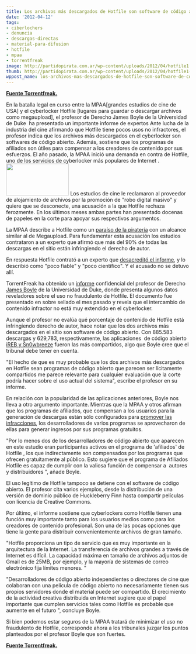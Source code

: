 ```yaml
---
title: Los archivos más descargados de Hotfile son software de código abierto
date: '2012-04-12'
tags:
- ciberlochers
- denuncia
- descargas-directas
- material-para-difusion
- hotfile
- mpaa
- torrentfreak
image: http://partidopirata.com.ar/wp-content/uploads/2012/04/hotfile1.jpg
thumb: http://partidopirata.com.ar/wp-content/uploads/2012/04/hotfile1-150x87.jpg
wppost_name: los-archivos-mas-descargados-de-hotfile-son-software-de-codigo-abierto
---
```


<strong><a href="https://torrentfreak.com/hotfiles-most-donwloaded-files-are-open-source-software-120411/" target="_blank">Fuente Torrentfreak.</a></strong>

En la batalla legal en curso entre la MPAA[grandes estudios de cine de USA] y el cyberlocker Hotfile [lugares para guardar o descargar archivos como megaupload], el profesor de Derecho James Boyle de la Universidad de Duke  ha presentado un importante informe de expertos Ante lucha de la industria del cine afirmando que Hotfile tiene pocos usos no infractores, el profesor indica que los archivos más descargados en el cyberlocker son softwares de código abierto. Además, sostiene que los programas de afiliados son útiles para compensar a los creadores de contenido por sus esfuerzos.
El año pasado, la MPAA inició una demanda en contra de Hotfile, uno de los servicios de cyberlocker más populares de Internet .
<a href="http://partidopirata.com.ar/wp-content/uploads/2012/04/hotfile1.jpg"><img class="alignright size-full wp-image-3914" title="hotfile1" src="http://partidopirata.com.ar/wp-content/uploads/2012/04/hotfile1.jpg" alt="" width="172" height="87" /></a>
Los estudios de cine le reclamaron al proveedor de alojamiento de archivos por la promoción de "robo digital masivo" y quiere que se desconecte, una acusación a la que Hotfile rechaza ferozmente. En los últimos meses ambas partes han presentado docenas de papeles en la corte para apoyar sus respectivos argumentos.

La MPAA describe a Hotfile como un <a href="http://torrentfreak.com/hotfile-as-bad-megaupload-mpaa-tells-court-120307/">paraíso de la piratería</a> con un alcance similar al de Megaupload. Para fundamentar esta acusación los estudios contrataron a un experto que afirmó que más del 90% de todas las descargas en el sitio están infringiendo el derecho de autor.

En respuesta Hotfile contrató a un experto que <a href="http://torrentfreak.com/hotfile-researcher-discredits-mpaa-funded-piracy-study-120328/">desacreditó el informe</a>, y lo describió como "poco fiable" y "poco científico". Y el acusado no se detuvo allí.

TorrentFreak ha obtenido un <a href="http://www.scribd.com/doc/88944463/88927396-Boyle-Hotfile">informe</a> confidencial del profesor de Derecho <a href="http://james-boyle.com/">James Boyle</a> de la Universidad de Duke, donde presenta algunos datos reveladores sobre el uso no fraudulento de Hotfile. El documento fue presentado en sobre sellado el mes pasado y revela que el intercambio de contenido infractor no está muy extendido en el cyberlocker.

Aunque el profesor no evalúa qué porcentaje de contenido de Hotfile está infringiendo derecho de autor, hace notar que los dos archivos más descargados en el sitio son software de código abierto. Con 885.583 descargas y 629,783, respectivamente, las aplicaciones  de código abierto  <a href="http://ih8sn0w.com/">iREB y Sn0wbreeze</a> fueron las más compartidos, algo que Boyle cree que el tribunal debe tener en cuenta.

"El hecho de que es muy probable que los dos archivos más descargados en Hotfile sean programas de código abierto que parecen ser lícitamente compartidos me parece relevante para cualquier evaluación que la corte podría hacer sobre el uso actual del sistema", escribe el profesor en su informe.

En relación con la popularidad de las aplicaciones anteriores, Boyle nos lleva a otro argumento importante. Mientras que la MPAA y otros afirman que los programas de afiliados, que compensan a los usuarios para la generación de descargas están sólo configurados para <a href="http://torrentfreak.com/mpaa-lashes-out-against-rogue-cyberlockers-111101/">promover las infracciones</a>, los desarrolladores de varios programas se aprovecharon de ellas para generar ingresos por sus programas gratuitos.

"Por lo menos dos de los desarrolladores de código abierto que aparecen en este estudio eran participantes activos en el programa de 'afiliados' de Hotfile , los que indirectamente son compensados ​​por los programas que ofrecen gratuitamente al público. Esto sugiere que el programa de Afiliados Hotfile es capaz de cumplir con la valiosa función de compensar a  autores y distribuidores ", añade Boyle.

El uso legítimo de Hotfile tampoco se detiene con el software de código abierto. El profesor cita varios ejemplos, desde la distribución de una versión de dominio público de Huckleberry Finn hasta compartir películas con licencia de Creative Commons.

Por último, el informe sostiene que cyberlockers como Hotfile tienen una función muy importante tanto para los usuarios medios como para los creadores de contenido profesional. Son una de las pocas opciones que tiene la gente para distribuir convenientemente archivos de gran tamaño.

"Hotfile proporciona un tipo de servicio que es muy importante en la arquitectura de la Internet. La transferencia de archivos grandes a través de Internet es difícil. La capacidad máxima en tamaño de archivos adjuntos de Gmail es de 25MB, por ejemplo, y la mayoría de sistemas de correo electrónico fija límites menores. "

"Desarrolladores de código abierto independientes o directores de cine que colaboran con una película de código abierto no necesariamente tienen sus propios servidores donde el material puede ser compartido. El crecimiento de la actividad creativa distribuida en Internet sugiere que el papel  importante que cumplen servicios tales como Hotfile es probable que aumente en el futuro ", concluye Boyle.

Si bien podemos estar seguros de la MPAA tratará de minimizar el uso no fraudulento de Hotfile, corresponde ahora a los tribunales juzgar los puntos planteados por el profesor Boyle que son fuertes.

<strong><a href="https://torrentfreak.com/hotfiles-most-donwloaded-files-are-open-source-software-120411/" target="_blank">Fuente Torrentfreak.</a></strong>
